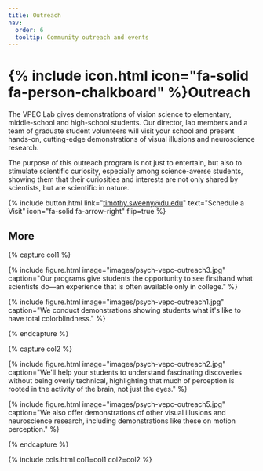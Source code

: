 ```yaml
---
title: Outreach
nav:
  order: 6
  tooltip: Community outreach and events
---
```


# {% include icon.html icon="fa-solid fa-person-chalkboard" %}Outreach

The VPEC Lab gives demonstrations of vision science to elementary, middle-school and high-school students. Our director, lab members and a team of graduate student volunteers will visit your school and present hands-on, cutting-edge demonstrations of visual illusions and neuroscience research.

The purpose of this outreach program is not just to entertain, but also to stimulate scientific curiosity, especially among science-averse students, showing them that their curiosities and interests are not only shared by scientists, but are scientific in nature.

{%
  include button.html
  link="timothy.sweeny@du.edu"
  text="Schedule a Visit"
  icon="fa-solid fa-arrow-right"
  flip=true
%}

## More

{% capture col1 %}

{%
  include figure.html
  image="images/psych-vepc-outreach3.jpg"
  caption="Our programs give students the opportunity to see firsthand what scientists do—an experience that is often available only in college."
%}

{%
  include figure.html
  image="images/psych-vepc-outreach1.jpg"
  caption="We conduct demonstrations showing students what it's like to have total colorblindness."
%}

{% endcapture %}

{% capture col2 %}

{%
  include figure.html
  image="images/psych-vepc-outreach2.jpg"
  caption="We'll help your students to understand fascinating discoveries without being overly technical, highlighting that much of perception is rooted in the activity of the brain, not just the eyes."
%}

{%
  include figure.html
  image="images/psych-vepc-outreach5.jpg"
  caption="We also offer demonstrations of other visual illusions and neuroscience research, including demonstrations like these on motion perception."
%}

{% endcapture %}

{% include cols.html col1=col1 col2=col2 %}
